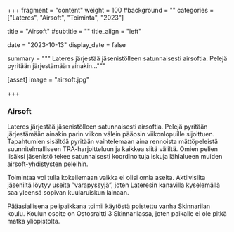 +++
fragment = "content"
weight = 100
#background = ""
categories = ["Lateres", "Airsoft", "Toiminta", "2023"]

title = "Airsoft"
#subtitle = ""
title_align = "left"

date = "2023-10-13"
display_date = false

summary = """
Lateres järjestää jäsenistölleen satunnaisesti airsoftia. Pelejä pyritään järjestämään ainakin..."""

[asset]
image = "airsoft.jpg"

+++

### Airsoft

Lateres järjestää jäsenistölleen satunnaisesti airsoftia. Pelejä pyritään järjestämään ainakin parin
viikon välein pääosin viikonlopuille sijoittuen. Tapahtumien sisältöä pyritään vaihtelemaan aina
rennoista mättöpeleistä suunnitelmalliseen TRA-harjoitteluun ja kaikkea siitä väliltä. Omien pelien
lisäksi jäsenistö tekee satunnaisesti koordinoituja iskuja lähialueen muiden airsoft-yhdistysten
peleihin.

Toimintaa voi tulla kokeilemaan vaikka ei olisi omia aseita. Aktiivisilta jäseniltä löytyy useita
”varapyssyjä”, joten Lateresin kanavilla kyselemällä saa yleensä sopivan kuularuiskun lainaan.

Pääasiallisena pelipaikkana toimii käytöstä poistettu vanha Skinnarilan koulu. Koulun osoite on
Ostosraitti 3 Skinnarilassa, joten paikalle ei ole pitkä matka yliopistolta.